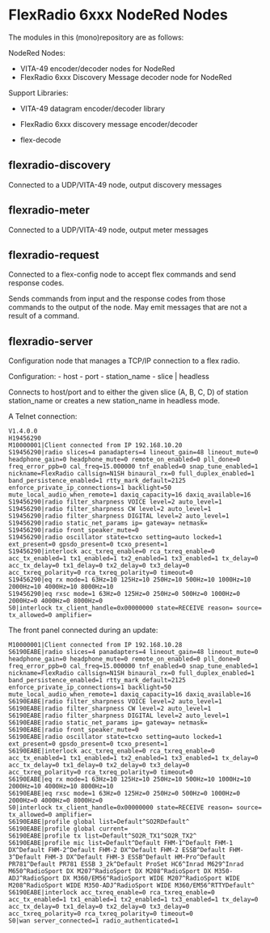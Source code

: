 # FlexRadio 6xxx NodeRed Nodes

The modules in this (mono)repository are as follows:

NodeRed Nodes:

- VITA-49 encoder/decoder nodes for NodeRed
- FlexRadio 6xxx Discovery Message decoder node for NodeRed

Support Libraries:

- VITA-49 datagram encoder/decoder library
- FlexRadio 6xxx discovery message encoder/decoder

- flex-decode

## flexradio-discovery

Connected to a UDP/VITA-49 node, output discovery messages

## flexradio-meter

Connected to a UDP/VITA-49 node, output meter messages

## flexradio-request

Connected to a flex-config node to accept flex commands and send response codes.

Sends commands from input and the response codes from those commands to the output of the node. May emit messages that are not a result of a command.

## flexradio-server

Configuration node that manages a TCP/IP connection to a flex radio.

Configuration:
    - host
    - port
    - station_name
    - slice | headless

Connects to host/port and to either the given slice (A, B, C, D) of station station_name or creates a new station_name in headless mode.

A Telnet connection:
```
V1.4.0.0
H19456290
M10000001|Client connected from IP 192.168.10.20
S19456290|radio slices=4 panadapters=4 lineout_gain=48 lineout_mute=0 headphone_gain=0 headphone_mute=0 remote_on_enabled=0 pll_done=0 freq_error_ppb=0 cal_freq=15.000000 tnf_enabled=0 snap_tune_enabled=1 nickname=FlexRadio callsign=N1SH binaural_rx=0 full_duplex_enabled=1 band_persistence_enabled=1 rtty_mark_default=2125 enforce_private_ip_connections=1 backlight=50 mute_local_audio_when_remote=1 daxiq_capacity=16 daxiq_available=16
S19456290|radio filter_sharpness VOICE level=2 auto_level=1
S19456290|radio filter_sharpness CW level=2 auto_level=1
S19456290|radio filter_sharpness DIGITAL level=2 auto_level=1
S19456290|radio static_net_params ip= gateway= netmask=
S19456290|radio front_speaker_mute=0
S19456290|radio oscillator state=tcxo setting=auto locked=1 ext_present=0 gpsdo_present=0 tcxo_present=1
S19456290|interlock acc_txreq_enable=0 rca_txreq_enable=0 acc_tx_enabled=1 tx1_enabled=1 tx2_enabled=1 tx3_enabled=1 tx_delay=0 acc_tx_delay=0 tx1_delay=0 tx2_delay=0 tx3_delay=0 acc_txreq_polarity=0 rca_txreq_polarity=0 timeout=0
S19456290|eq rx mode=1 63Hz=10 125Hz=10 250Hz=10 500Hz=10 1000Hz=10 2000Hz=10 4000Hz=10 8000Hz=10
S19456290|eq rxsc mode=1 63Hz=0 125Hz=0 250Hz=0 500Hz=0 1000Hz=0 2000Hz=0 4000Hz=0 8000Hz=0
S0|interlock tx_client_handle=0x00000000 state=RECEIVE reason= source= tx_allowed=0 amplifier=
```

The front panel connected during an update:
```
M10000001|Client connected from IP 192.168.10.28
S6190EABE|radio slices=4 panadapters=4 lineout_gain=48 lineout_mute=0 headphone_gain=0 headphone_mute=0 remote_on_enabled=0 pll_done=0 freq_error_ppb=0 cal_freq=15.000000 tnf_enabled=0 snap_tune_enabled=1 nickname=FlexRadio callsign=N1SH binaural_rx=0 full_duplex_enabled=1 band_persistence_enabled=1 rtty_mark_default=2125 enforce_private_ip_connections=1 backlight=50 mute_local_audio_when_remote=1 daxiq_capacity=16 daxiq_available=16
S6190EABE|radio filter_sharpness VOICE level=2 auto_level=1
S6190EABE|radio filter_sharpness CW level=2 auto_level=1
S6190EABE|radio filter_sharpness DIGITAL level=2 auto_level=1
S6190EABE|radio static_net_params ip= gateway= netmask=
S6190EABE|radio front_speaker_mute=0
S6190EABE|radio oscillator state=tcxo setting=auto locked=1 ext_present=0 gpsdo_present=0 tcxo_present=1
S6190EABE|interlock acc_txreq_enable=0 rca_txreq_enable=0 acc_tx_enabled=1 tx1_enabled=1 tx2_enabled=1 tx3_enabled=1 tx_delay=0 acc_tx_delay=0 tx1_delay=0 tx2_delay=0 tx3_delay=0 acc_txreq_polarity=0 rca_txreq_polarity=0 timeout=0
S6190EABE|eq rx mode=1 63Hz=10 125Hz=10 250Hz=10 500Hz=10 1000Hz=10 2000Hz=10 4000Hz=10 8000Hz=10
S6190EABE|eq rxsc mode=1 63Hz=0 125Hz=0 250Hz=0 500Hz=0 1000Hz=0 2000Hz=0 4000Hz=0 8000Hz=0
S0|interlock tx_client_handle=0x00000000 state=RECEIVE reason= source= tx_allowed=0 amplifier=
S6190EABE|profile global list=Default^SO2RDefault^
S6190EABE|profile global current=
S6190EABE|profile tx list=Default^SO2R_TX1^SO2R_TX2^
S6190EABE|profile mic list=Default^Default FHM-1^Default FHM-1 DX^Default FHM-2^Default FHM-2 DX^Default FHM-2 ESSB^Default FHM-3^Default FHM-3 DX^Default FHM-3 ESSB^Default HM-Pro^Default PR781^Default PR781 ESSB 3_2k^Default ProSet HC6^Inrad M629^Inrad M650^RadioSport DX M207^RadioSport DX M208^RadioSport DX M350-ADJ^RadioSport DX M360/EM56^RadioSport WIDE M207^RadioSport WIDE M208^RadioSport WIDE M350-ADJ^RadioSport WIDE M360/EM56^RTTYDefault^
S6190EABE|interlock acc_txreq_enable=0 rca_txreq_enable=0 acc_tx_enabled=1 tx1_enabled=1 tx2_enabled=1 tx3_enabled=1 tx_delay=0 acc_tx_delay=0 tx1_delay=0 tx2_delay=0 tx3_delay=0 acc_txreq_polarity=0 rca_txreq_polarity=0 timeout=0
S0|wan server_connected=1 radio_authenticated=1

```